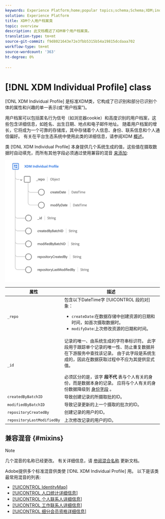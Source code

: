 ```yaml
---
keywords: Experience Platform;home;popular topics;schema;Schema;XDM;individual profile;fields;schemas;Schemas;identityMap;identity map;Identity map;Schema design;map;Map;union schema;union
solution: Experience Platform
title: XDM个人用户档案类
topic: overview
description: 此文档概述了XDM单个用户档案类。
translation-type: tm+mt
source-git-commit: f9d8021643e72e3fbb5315b54a19815dcdaaa702
workflow-type: tm+mt
source-wordcount: '363'
ht-degree: 0%

---
```



# [!DNL XDM Individual Profile] class

[!DNL XDM Individual Profile] 是标准XDM类，它构成了已识别和部分已识别个体的属性和兴趣的单一表示(或“用户档案”)。

用户档案可以包括匿名行为信号（如浏览器cookie）和高度识别的用户档案，这些包含详细信息，如姓名、出生日期、地点和电子邮件地址。 随着用户档案的增长，它将成为一个可靠的存储库，其中存储着个人信息、身份、联系信息和个人通信偏好。 有关在平台生态系统中使用此类的详细信息，请参阅XDM [概述](../home.md#data-behaviors)。

类 [!DNL XDM Individual Profile] 本身提供几个系统生成的值，这些值在摄取数据时自动填充，而所有其他字段必须通过使用兼容的混音 [来添加](#mixins):

![](../images/classes/individual-profile.png)

| 属性 | 描述 |
| --- | --- |
| `_repo` | 包含以下DateTime字 [!UICONTROL 段的对] 象： <ul><li>`createDate`:在数据存储中创建资源的日期和时间，如首次摄取数据时。</li><li>`modifyDate`:上次修改资源的日期和时间。</li></ul> |
| `_id` | 记录的唯一、由系统生成的字符串标识符。 此字段用于跟踪单个记录的唯一性、防止重复数据并在下游服务中查找该记录。 由于此字段是系统生成的，因此在数据获取过程中不应为其提供显式值。<br><br>必须区分的是，该字 **段不代** 表与个人有关的身份，而是数据本身的记录。 应将与个人有关的身份数据降级到 [身份字段](../schema/composition.md#identity) 。 |
| `createdByBatchID` | 导致创建记录的所摄取批的ID。 |
| `modifiedByBatchID` | 导致记录更新的上一个摄取的批次的ID。 |
| `repositoryCreatedBy` | 创建记录的用户的ID。 |
| `repositoryLastModifiedBy` | 上次修改记录的用户的ID。 |

## 兼容混音 {#mixins}

>[!NOTE]
>
>几个混音的名称已经更改。 有关详细信息，请 [参阅混合名称](../mixins/name-updates.md) 更新文档。

Adobe提供多个标准混音供类使 [!DNL XDM Individual Profile] 用。 以下是该类最常用混音的列表:

* [[!UICONTROL IdentityMap]](../mixins/profile/identitymap.md)
* [[!UICONTROL 人口统计详细信息]](../mixins/profile/person-details.md)
* [[!UICONTROL 个人联系人详细信息]](../mixins/profile/personal-details.md)
* [[!UICONTROL 工作联系人详细信息]](../mixins/profile/work-details.md)
* [[!UICONTROL 细分会员资格详细信息]](../mixins/profile/segmentation.md)